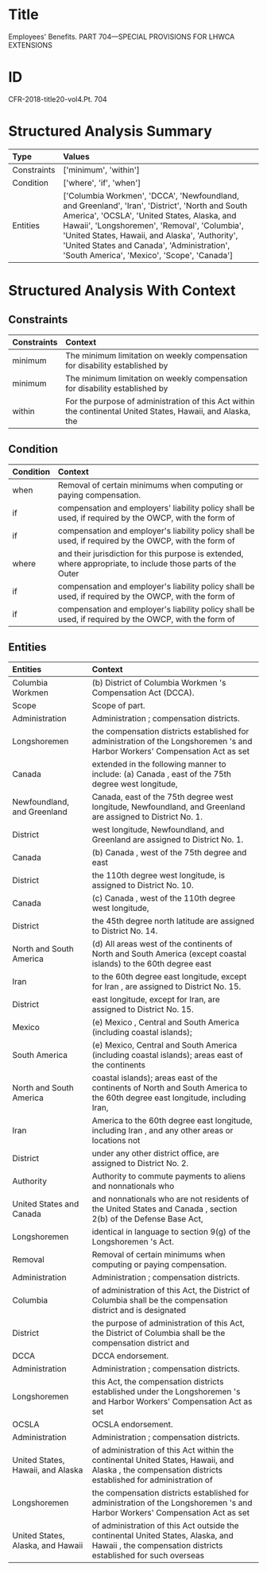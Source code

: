 # Title

 Employees' Benefits. PART 704—SPECIAL PROVISIONS FOR LHWCA EXTENSIONS


# ID

 CFR-2018-title20-vol4.Pt. 704


# Structured Analysis Summary

| Type        | Values                                                                                                                                                                                                                                                                                                                                        |
|:------------|:----------------------------------------------------------------------------------------------------------------------------------------------------------------------------------------------------------------------------------------------------------------------------------------------------------------------------------------------|
| Constraints | ['minimum', 'within']                                                                                                                                                                                                                                                                                                                         |
| Condition   | ['where', 'if', 'when']                                                                                                                                                                                                                                                                                                                       |
| Entities    | ['Columbia Workmen', 'DCCA', 'Newfoundland, and Greenland', 'Iran', 'District', 'North and South America', 'OCSLA', 'United States, Alaska, and Hawaii', 'Longshoremen', 'Removal', 'Columbia', 'United States, Hawaii, and Alaska', 'Authority', 'United States and Canada', 'Administration', 'South America', 'Mexico', 'Scope', 'Canada'] |


# Structured Analysis With Context

 


## Constraints

| Constraints   | Context                                                                                                      |
|:--------------|:-------------------------------------------------------------------------------------------------------------|
| minimum       | The  minimum limitation on weekly compensation for disability established by                                 |
| minimum       | The  minimum limitation on weekly compensation for disability established by                                 |
| within        | For the purpose of administration of this Act  within the continental United States, Hawaii, and Alaska, the |


## Condition

| Condition   | Context                                                                                                     |
|:------------|:------------------------------------------------------------------------------------------------------------|
| when        | Removal of certain minimums  when  computing or paying compensation.                                        |
| if          | compensation and employers' liability policy shall be used, if required by the OWCP, with the form of       |
| if          | compensation and employer's liability policy shall be used, if required by the OWCP, with the form of       |
| where       | and their jurisdiction for this purpose is extended, where appropriate, to include those parts of the Outer |
| if          | compensation and employer's liability policy shall be used, if required by the OWCP, with the form of       |
| if          | compensation and employer's liability policy shall be used, if required by the OWCP, with the form of       |


## Entities

| Entities                          | Context                                                                                                                                               |
|:----------------------------------|:------------------------------------------------------------------------------------------------------------------------------------------------------|
| Columbia Workmen                  | (b) District of  Columbia Workmen 's Compensation Act (DCCA).                                                                                         |
| Scope                             | Scope  of part.                                                                                                                                       |
| Administration                    | Administration ; compensation districts.                                                                                                              |
| Longshoremen                      | the compensation districts established for administration of the Longshoremen 's and Harbor Workers' Compensation Act as set                          |
| Canada                            | extended in the following manner to include: (a) Canada , east of the 75th degree west longitude,                                                     |
| Newfoundland, and Greenland       | Canada, east of the 75th degree west longitude, Newfoundland, and Greenland  are assigned to District No. 1.                                          |
| District                          | west longitude, Newfoundland, and Greenland are assigned to District  No. 1.                                                                          |
| Canada                            | (b)  Canada , west of the 75th degree and east                                                                                                        |
| District                          | the 110th degree west longitude, is assigned to District  No. 10.                                                                                     |
| Canada                            | (c)  Canada , west of the 110th degree west longitude,                                                                                                |
| District                          | the 45th degree north latitude are assigned to District  No. 14.                                                                                      |
| North and South America           | (d) All areas west of the continents of  North and South America (except coastal islands) to the 60th degree east                                     |
| Iran                              | to the 60th degree east longitude, except for Iran , are assigned to District No. 15.                                                                 |
| District                          | east longitude, except for Iran, are assigned to District  No. 15.                                                                                    |
| Mexico                            | (e)  Mexico , Central and South America (including coastal islands);                                                                                  |
| South America                     | (e) Mexico, Central and  South America (including coastal islands); areas east of the continents                                                      |
| North and South America           | coastal islands); areas east of the continents of North and South America to the 60th degree east longitude, including Iran,                          |
| Iran                              | America to the 60th degree east longitude, including Iran , and any other areas or locations not                                                      |
| District                          | under any other district office, are assigned to District  No. 2.                                                                                     |
| Authority                         | Authority to commute payments to aliens and nonnationals who                                                                                          |
| United States and Canada          | and nonnationals who are not residents of the United States and Canada , section 2(b) of the Defense Base Act,                                        |
| Longshoremen                      | identical in language to section 9(g) of the Longshoremen 's Act.                                                                                     |
| Removal                           | Removal  of certain minimums when computing or paying compensation.                                                                                   |
| Administration                    | Administration ; compensation districts.                                                                                                              |
| Columbia                          | of administration of this Act, the District of Columbia shall be the compensation district and is designated                                          |
| District                          | the purpose of administration of this Act, the District of Columbia shall be the compensation district and                                            |
| DCCA                              | DCCA  endorsement.                                                                                                                                    |
| Administration                    | Administration ; compensation districts.                                                                                                              |
| Longshoremen                      | this Act, the compensation districts established under the Longshoremen 's and Harbor Workers' Compensation Act as set                                |
| OCSLA                             | OCSLA  endorsement.                                                                                                                                   |
| Administration                    | Administration ; compensation districts.                                                                                                              |
| United States, Hawaii, and Alaska | of administration of this Act within the continental United States, Hawaii, and Alaska , the compensation districts established for administration of |
| Longshoremen                      | the compensation districts established for administration of the Longshoremen 's and Harbor Workers' Compensation Act as set                          |
| United States, Alaska, and Hawaii | of administration of this Act outside the continental United States, Alaska, and Hawaii , the compensation districts established for such overseas    |



